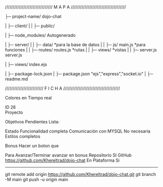 
///////////////////////////////      M A P A      ////////////////////////////////////



├─ project-name/            dojo-chat

| ├─ client/
| |     ├─ public/          

| ├─ node_modules/          Autogenerado

| ├─ server/
| |     ├─ data/                                *para la base de datos
| |     ├─ js/              main.js             *para funciones
| |     ├─ routes/          routes.js           *rutas
| |     ├─ views/                               *vistas
| |     ├─ server.js        server.js

| ├─ views/                 index.ejs   

| ├─ package-lock.json
| ├─ package.json           "ejs","express","socket.io"
| ├─ readme.md


/////////////////////////        F I C H A        /////////////////////////////////////


Colores en Tiempo real

ID                      26  
Proyecto                
                        
Objetivos Pendientes    Lista:
                        
Estado                  Funcionalidad   completa
                        Comunicación con MYSQL No necesaria
                        Estilos completos

Bonus                   Hacer un boton que

Para Avanzar/Terminar   avanzar en bonus
Repositorio             SI
GitHub                  https://github.com/Khereltrad/dojo-chat
En Plataforma           Si


--------------------------------------------------------------------------------

git remote add origin https://github.com/Khereltrad/dojo-chat.git
git branch -M main
git push -u origin main